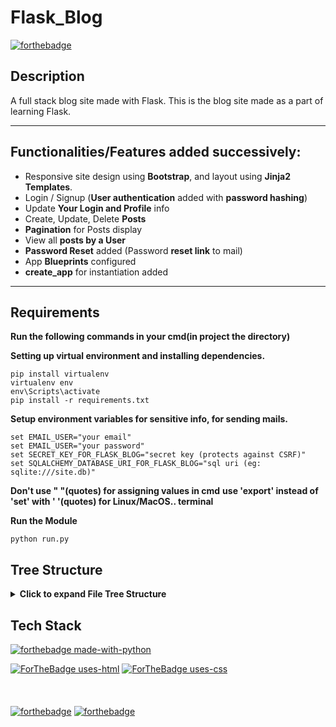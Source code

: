 # Flask_Blog 
[![forthebadge](https://forthebadge.com/images/badges/60-percent-of-the-time-works-every-time.svg)](https://forthebadge.com)
## Description
A full stack blog site made with Flask. This is the blog site made as a part of learning Flask.

----

## Functionalities/Features added successively:
- Responsive site design using **Bootstrap**, and layout using **Jinja2 Templates**.
- Login / Signup (**User authentication** added with **password hashing**)
- Update **Your Login and Profile** info
- Create, Update, Delete **Posts**
- **Pagination** for Posts display
- View all **posts by a User**
- **Password Reset** added (Password **reset link** to mail)
- App **Blueprints** configured
- **create_app** for instantiation added

----

## Requirements

**Run the following commands in your cmd(in project the directory)**

**Setting up virtual environment and installing dependencies.**

```shell
pip install virtualenv
virtualenv env
env\Scripts\activate
pip install -r requirements.txt
```

**Setup environment variables for sensitive info, for sending mails.**

```shell
set EMAIL_USER="your email"
set EMAIL_USER="your password"
set SECRET_KEY_FOR_FLASK_BLOG="secret key (protects against CSRF)"
set SQLALCHEMY_DATABASE_URI_FOR_FLASK_BLOG="sql uri (eg: sqlite:///site.db)"
```
**Don't use " "(quotes) for assigning values in cmd**
**use 'export' instead of 'set' with ' '(quotes) for Linux/MacOS.. terminal**

**Run the Module**

```shell
python run.py
```

## Tree Structure

<details>
<summary> <strong> Click to expand File Tree Structure </strong> </summary>

```shell
.
│   README.md
│   requirements.txt
│   run.py
│
└───flaskblog
    │   config.py
    │   models.py
    │   site.db
    │   __init__.py
    │
    ├───main
    │   │   forms.py
    │   │   routes.py
    │   │   __init__.py
    │   │
    │   └───__pycache__
    │           .gitignore
    │           routes.cpython-38.pyc
    │           __init__.cpython-38.pyc
    │
    ├───posts
    │   │   forms.py
    │   │   routes.py
    │   │   __init__.py
    │   │
    │   └───__pycache__
    │           forms.cpython-38.pyc
    │           routes.cpython-38.pyc
    │           __init__.cpython-38.pyc
    │
    ├───static
    │   │   main.css
    │   │
    │   └───profile_pics
    │           0e4f5224717d8b0e.jpeg
    │           8c73cc55f38af72e.jpeg
    │           8fb04984a0e64806.jpeg
    │           db7be03f6772c284.jpeg
    │           default.jpeg
    │
    ├───templates
    │       about.html
    │       account.html
    │       create post.html
    │       home.html
    │       layout.html
    │       login.html
    │       post.html
    │       register.html
    │       reset_request.html
    │       reset_token.html
    │       user_post.html
    │
    ├───users
    │   │   forms.py
    │   │   routes.py
    │   │   utils.py
    │   │   __init__.py
    │   │
    │   └───__pycache__
    │           forms.cpython-38.pyc
    │           routes.cpython-38.pyc
    │           utils.cpython-38.pyc
    │           __init__.cpython-38.pyc
    │
    └───__pycache__
            .gitignore
            config.cpython-38.pyc
            forms.cpython-38.pyc
            models.cpython-38.pyc
            routes.cpython-38.pyc
            __init__.cpython-38.pyc
```

</details>

## Tech Stack
[![forthebadge made-with-python](http://ForTheBadge.com/images/badges/made-with-python.svg)](https://www.python.org/)

[![ForTheBadge uses-html](http://ForTheBadge.com/images/badges/uses-html.svg)](http://ForTheBadge.com)
[![ForTheBadge uses-css](http://ForTheBadge.com/images/badges/uses-css.svg)](http://ForTheBadge.com)
<br><br><br><br>
[![forthebadge](https://forthebadge.com/images/badges/uses-badges.svg)](https://forthebadge.com)
[![forthebadge](https://forthebadge.com/images/badges/built-with-love.svg)](https://forthebadge.com)
